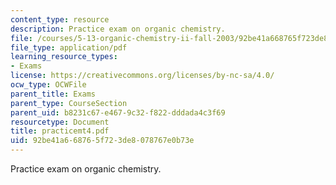 ```yaml
---
content_type: resource
description: Practice exam on organic chemistry.
file: /courses/5-13-organic-chemistry-ii-fall-2003/92be41a668765f723de8078767e0b73e_practicemt4.pdf
file_type: application/pdf
learning_resource_types:
- Exams
license: https://creativecommons.org/licenses/by-nc-sa/4.0/
ocw_type: OCWFile
parent_title: Exams
parent_type: CourseSection
parent_uid: b8231c67-e467-9c32-f822-dddada4c3f69
resourcetype: Document
title: practicemt4.pdf
uid: 92be41a6-6876-5f72-3de8-078767e0b73e
---
```

Practice exam on organic chemistry.